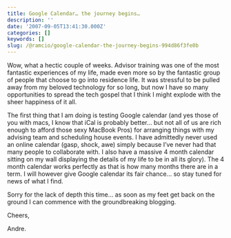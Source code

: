 ```yaml
---
title: Google Calendar… the journey begins…
description: ''
date: '2007-09-05T13:41:30.000Z'
categories: []
keywords: []
slug: /@ramcio/google-calendar-the-journey-begins-994d86f3fe0b
---
```


Wow, what a hectic couple of weeks. Advisor training was one of the most fantastic experiences of my life, made even more so by the fantastic group of people that choose to go into residence life. It was stressful to be pulled away from my beloved technology for so long, but now I have so many opportunities to spread the tech gospel that I think I might explode with the sheer happiness of it all.

The first thing that I am doing is testing Google calendar (and yes those of you with macs, I know that iCal is probably better… but not all of us are rich enough to afford those sexy MacBook Pros) for arranging things with my advising team and scheduling house events. I have admittedly never used an online calendar (gasp, shock, awe) simply because I’ve never had that many people to collaborate with. I also have a massive 4 month calendar sitting on my wall displaying the details of my life to be in all its glory). The 4 month calendar works perfectly as that is how many months there are in a term. I will however give Google calendar its fair chance… so stay tuned for news of what I find.

Sorry for the lack of depth this time… as soon as my feet get back on the ground I can commence with the groundbreaking blogging.

Cheers,

Andre.